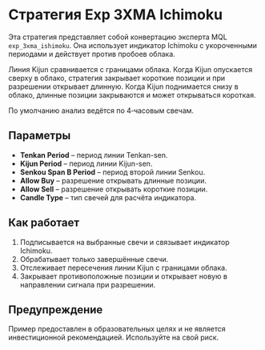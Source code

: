 # Стратегия Exp 3XMA Ichimoku

Эта стратегия представляет собой конвертацию эксперта MQL `exp_3xma_ishimoku`. Она использует индикатор Ichimoku с укороченными периодами и действует против пробоев облака.

Линия Kijun сравнивается с границами облака. Когда Kijun опускается сверху в облако, стратегия закрывает короткие позиции и при разрешении открывает длинную. Когда Kijun поднимается снизу в облако, длинные позиции закрываются и может открываться короткая.

По умолчанию анализ ведётся по 4‑часовым свечам.

## Параметры
- **Tenkan Period** – период линии Tenkan-sen.
- **Kijun Period** – период линии Kijun-sen.
- **Senkou Span B Period** – период второй линии Senkou.
- **Allow Buy** – разрешение открывать длинные позиции.
- **Allow Sell** – разрешение открывать короткие позиции.
- **Candle Type** – тип свечей для расчёта индикатора.

## Как работает
1. Подписывается на выбранные свечи и связывает индикатор Ichimoku.
2. Обрабатывает только завершённые свечи.
3. Отслеживает пересечения линии Kijun с границами облака.
4. Закрывает противоположные позиции и открывает новую в направлении сигнала при разрешении.

## Предупреждение
Пример предоставлен в образовательных целях и не является инвестиционной рекомендацией. Используйте на свой риск.
